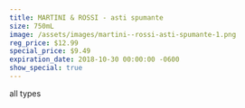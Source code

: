 ```yaml
---
title: MARTINI & ROSSI - asti spumante
size: 750mL
image: /assets/images/martini--rossi-asti-spumante-1.png
reg_price: $12.99
special_price: $9.49
expiration_date: 2018-10-30 00:00:00 -0600
show_special: true
---
```


all types